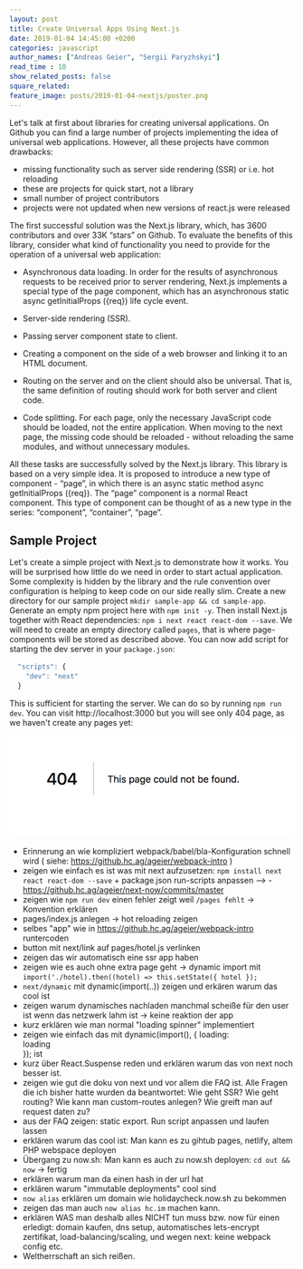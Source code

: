 ```yaml
---
layout: post
title: Create Universal Apps Using Next.js
date: 2019-01-04 14:45:00 +0200
categories: javascript
author_names: ["Andreas Geier", "Sergii Paryzhskyi"]
read_time : 10
show_related_posts: false
square_related:
feature_image: posts/2019-01-04-nextjs/poster.png
---
```


Let's talk at first about libraries for creating universal applications. On Github you can find a large number of projects implementing the idea of universal web applications. However, all these projects have common drawbacks:

- missing functionality such as server side rendering (SSR) or i.e. hot reloading
- these are projects for quick start, not a library
- small number of project contributors
- projects were not updated when new versions of react.js were released

The first successful solution was the Next.js library, which, has 3600 contributors and over 33K “stars” on Github. To evaluate the benefits of this library, consider what kind of functionality you need to provide for the operation of a universal web application:

- Asynchronous data loading. In order for the results of asynchronous requests to be received prior to server rendering, Next.js implements a special type of the page component, which has an asynchronous static async getInitialProps ({req}) life cycle event.

- Server-side rendering (SSR).

- Passing server component state to client.

- Creating a component on the side of a web browser and linking it to an HTML document.

- Routing on the server and on the client should also be universal. That is, the same definition of routing should work for both server and client code.

- Code splitting. For each page, only the necessary JavaScript code should be loaded, not the entire application. When moving to the next page, the missing code should be reloaded - without reloading the same modules, and without unnecessary modules.

All these tasks are successfully solved by the Next.js library. This library is based on a very simple idea. It is proposed to introduce a new type of component - “page”, in which there is an async static method async getInitialProps ({req}). The “page” component is a normal React component. This type of component can be thought of as a new type in the series: “component”, “container”, “page”.

## Sample Project

Let's create a simple project with Next.js to demonstrate how it works. You will be surprised how little do we need in order to start actual application. Some complexity is hidden by the library and the rule convention over configuration is helping to keep code on our side really slim.
Create a new directory for our sample project `mkdir sample-app && cd sample-app`. Generate an empty npm project here with `npm init -y`. Then install Next.js together with React dependencies: `npm i next react react-dom --save`. We will need to create an empty directory called `pages`, that is where page-components will be stored as described above. You can now add script for starting the dev server in your `package.json`:

```js
  "scripts": {
    "dev": "next"
  }
```

This is sufficient for starting the server. We can do so by running `npm run dev`. You can visit http://localhost:3000 but you will see only 404 page, as we haven't create any pages yet:

 <img src="/img/posts/2018-11-25-nextjs/404.png" alt="404 Not Found" class="centered" />




- Erinnerung an wie kompliziert webpack/babel/bla-Konfiguration schnell wird ( siehe: https://github.hc.ag/ageier/webpack-intro )
- zeigen wie einfach es ist was mit next aufzusetzen: `npm install next react react-dom --save` + package.json run-scripts anpassen --> - https://github.hc.ag/ageier/next-now/commits/master
- zeigen wie `npm run dev` einen fehler zeigt weil `/pages fehlt` -> Konvention erklären
- pages/index.js anlegen -> hot reloading zeigen
- selbes "app" wie in https://github.hc.ag/ageier/webpack-intro runtercoden
- button mit next/link auf pages/hotel.js verlinken
- zeigen das wir automatisch eine ssr app haben
- zeigen wie es auch ohne extra page geht -> dynamic import mit `import('./hotel).then((hotel) => this.setState({ hotel });`
- `next/dynamic` mit dynamic(import(..)) zeigen und erkären warum das cool ist
- zeigen warum dynamisches nachladen manchmal scheiße für den user ist wenn das netzwerk lahm ist -> keine reaktion der app
- kurz erklären wie man normal "loading spinner" implementiert
- zeigen wie einfach das mit dynamic(import(), { loading: <div>loading</div> }); ist
- kurz über React.Suspense reden und erklären warum das von next noch besser ist.
- zeigen wie gut die doku von next und vor allem die FAQ ist. Alle Fragen die ich bisher hatte wurden da beantwortet: Wie geht SSR? Wie geht routing? Wie kann man custom-routes anlegen? Wie greift man auf request daten zu?
- aus der FAQ zeigen: static export. Run script anpassen und laufen lassen
- erklären warum das cool ist: Man kann es zu gihtub pages, netlify, altem PHP webspace deployen
- Übergang zu now.sh: Man kann es auch zu now.sh deployen: `cd out && now` -> fertig
- erklären warum man da einen hash in der url hat
- erklären warum "immutable deployments" cool sind
- `now alias` erklären um domain wie holidaycheck.now.sh zu bekommen
- zeigen das man auch `now alias hc.im` machen kann.
- erklären WAS man deshalb alles NICHT tun muss bzw. now für einen erledigt: domain kaufen, dns setup, automatisches lets-encrypt zertifikat, load-balancing/scaling, und wegen next: keine webpack config etc.
- Weltherrschaft an sich reißen.
